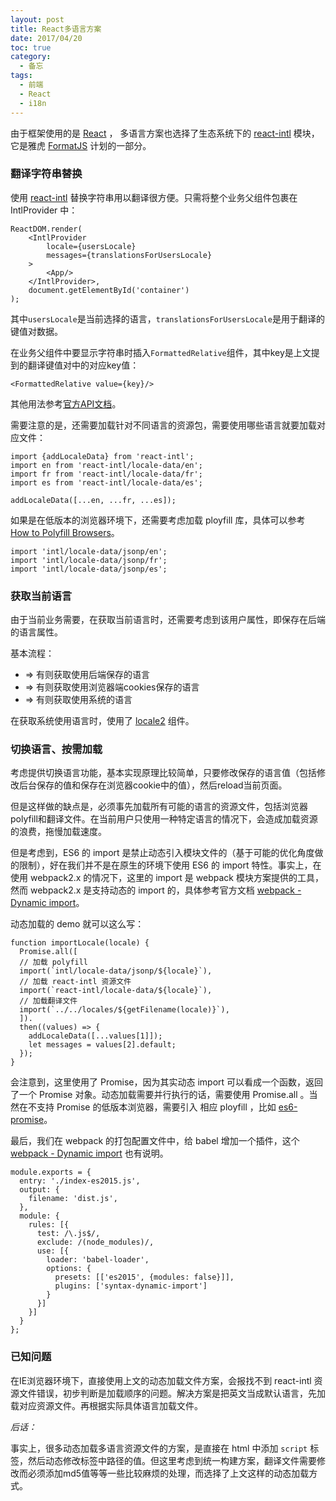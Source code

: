 ```yaml
---
layout: post
title: React多语言方案
date: 2017/04/20
toc: true
category:
  - 备忘
tags:
  - 前端
  - React
  - i18n
---
```


由于框架使用的是 [React](https://facebook.github.io/react/) ， 多语言方案也选择了生态系统下的 [react-intl](https://github.com/yahoo/react-intl) 模块，它是雅虎 [FormatJS](https://formatjs.io/) 计划的一部分。

### 翻译字符串替换

使用 [react-intl](https://github.com/yahoo/react-intl) 替换字符串用以翻译很方便。只需将整个业务父组件包裹在 IntlProvider 中：

```
ReactDOM.render(
    <IntlProvider
        locale={usersLocale}
        messages={translationsForUsersLocale}
    >
        <App/>
    </IntlProvider>,
    document.getElementById('container')
);
```

<!--more-->

其中`usersLocale`是当前选择的语言，`translationsForUsersLocale`是用于翻译的键值对数据。

在业务父组件中要显示字符串时插入`FormattedRelative`组件，其中key是上文提到的翻译键值对中的对应key值：

```
<FormattedRelative value={key}/>
```

其他用法参考[官方API文档](https://github.com/yahoo/react-intl/wiki/API)。

需要注意的是，还需要加载针对不同语言的资源包，需要使用哪些语言就要加载对应文件：

```
import {addLocaleData} from 'react-intl';
import en from 'react-intl/locale-data/en';
import fr from 'react-intl/locale-data/fr';
import es from 'react-intl/locale-data/es';

addLocaleData([...en, ...fr, ...es]);
```

如果是在低版本的浏览器环境下，还需要考虑加载 ployfill 库，具体可以参考 [How to Polyfill Browsers](https://formatjs.io/guides/runtime-environments/#polyfill-browsers)。

```
import 'intl/locale-data/jsonp/en';
import 'intl/locale-data/jsonp/fr';
import 'intl/locale-data/jsonp/es';
```

### 获取当前语言

由于当前业务需要，在获取当前语言时，还需要考虑到该用户属性，即保存在后端的语言属性。

基本流程：

- => 有则获取使用后端保存的语言
- => 有则获取使用浏览器端cookies保存的语言
- => 有则获取使用系统的语言

在获取系统使用语言时，使用了 [locale2](https://github.com/moimikey/locale2) 组件。

### 切换语言、按需加载

考虑提供切换语言功能，基本实现原理比较简单，只要修改保存的语言值（包括修改后台保存的值和保存在浏览器cookie中的值），然后reload当前页面。

但是这样做的缺点是，必须事先加载所有可能的语言的资源文件，包括浏览器polyfill和翻译文件。在当前用户只使用一种特定语言的情况下，会造成加载资源的浪费，拖慢加载速度。

但是考虑到，ES6 的 import 是禁止动态引入模块文件的（基于可能的优化角度做的限制），好在我们并不是在原生的环境下使用 ES6 的 import 特性。事实上，在使用 webpack2.x 的情况下，这里的 import 是 webpack 模块方案提供的工具，然而 webpack2.x 是支持动态的 import 的，具体参考官方文档 [webpack - Dynamic import](https://webpack.js.org/guides/code-splitting-async/#dynamic-import-import-)。

动态加载的 demo 就可以这么写：

```
function importLocale(locale) {
  Promise.all([
  // 加载 polyfill
  import(`intl/locale-data/jsonp/${locale}`),
  // 加载 react-intl 资源文件
  import(`react-intl/locale-data/${locale}`),
  // 加载翻译文件
  import(`../../locales/${getFilename(locale)}`),
  ]).
  then((values) => {
    addLocaleData([...values[1]]);
    let messages = values[2].default;
  });
}
```

会注意到，这里使用了 Promise，因为其实动态 import 可以看成一个函数，返回了一个 Promise 对象。动态加载需要并行执行的话，需要使用 Promise.all 。当然在不支持 Promise 的低版本浏览器，需要引入 相应 ployfill ，比如 [es6-promise](https://github.com/stefanpenner/es6-promise)。

最后，我们在 webpack 的打包配置文件中，给 babel 增加一个插件，这个 [webpack - Dynamic import](https://webpack.js.org/guides/code-splitting-async/#dynamic-import-import-) 也有说明。

```
module.exports = {
  entry: './index-es2015.js',
  output: {
    filename: 'dist.js',
  },
  module: {
    rules: [{
      test: /\.js$/,
      exclude: /(node_modules)/,
      use: [{
        loader: 'babel-loader',
        options: {
          presets: [['es2015', {modules: false}]],
          plugins: ['syntax-dynamic-import']
        }
      }]
    }]
  }
};
```

### 已知问题

在IE浏览器环境下，直接使用上文的动态加载文件方案，会报找不到 react-intl 资源文件错误，初步判断是加载顺序的问题。解决方案是把英文当成默认语言，先加载对应资源文件。再根据实际具体语言加载文件。


_后话：_

事实上，很多动态加载多语言资源文件的方案，是直接在 html 中添加 `script` 标签，然后动态修改标签中路径的值。但这里考虑到统一构建方案，翻译文件需要修改而必须添加md5值等等一些比较麻烦的处理，而选择了上文这样的动态加载方式。
